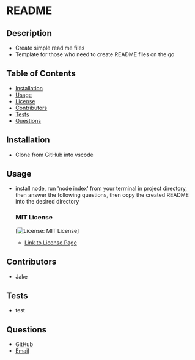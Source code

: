 
  # README

  ## Description

  * Create simple read me files
  * Template for those who need to create README files on the go

  ## Table of Contents

  - [Installation](#Installation)
  - [Usage](#Usage)
  - [License](#License)
  - [Contributors](#Contributors)
  - [Tests](#Tests)
  - [Questions](#Questions)

  ## Installation

  * Clone from GitHub into vscode

  ## Usage

  * install node, run 'node index' from your terminal in project directory, then answer the following questions, then copy the created README into the desired directory

  
      ### MIT License
       [![License: MIT License](https://img.shields.io/badge/License-MIT-yellow.svg)]
    -  [Link to License Page](undefined)
    

  ## Contributors
  
  * Jake

  ## Tests

  * test

  ## Questions

  * [GitHub](https;//github/jakem8532)
  * [Email](jakem8532@gmail.com)


